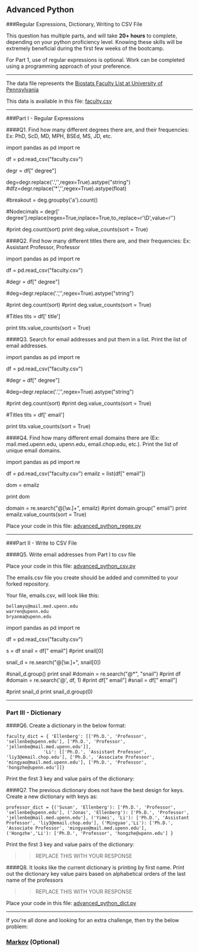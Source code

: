 ## Advanced Python    

###Regular Expressions, Dictionary, Writing to CSV File  

This question has multiple parts, and will take **20+ hours** to complete, depending on your python proficiency level.  Knowing these skills will be extremely beneficial during the first few weeks of the bootcamp.

For Part 1, use of regular expressions is optional.  Work can be completed using a programming approach of your preference. 

---

The data file represents the [Biostats Faculty List at University of Pennsylvania](http://www.med.upenn.edu/cceb/biostat/faculty.shtml)

This data is available in this file:  [faculty.csv](python/faculty.csv)

--- 

###Part I - Regular Expressions  


####Q1. Find how many different degrees there are, and their frequencies: Ex:  PhD, ScD, MD, MPH, BSEd, MS, JD, etc.

import pandas as pd
import re

df = pd.read_csv("faculty.csv")


degr = df[" degree"]

deg=degr.replace('\.','',regex=True).astype("string")
#dfz=degr.replace('\*','',regex=True).astype(float)

#breakout = deg.groupby('a').count()

#Nodecimals = degr[' degree'].replace(regex=True,inplace=True,to_replace=r'\D',value=r'')




#print deg.count(sort)
print deg.value_counts(sort = True)



####Q2. Find how many different titles there are, and their frequencies:  Ex:  Assistant Professor, Professor

import pandas as pd
import re

df = pd.read_csv("faculty.csv")


#degr = df[" degree"]

#deg=degr.replace('\.','',regex=True).astype("string")


#print deg.count(sort)
#print deg.value_counts(sort = True)

#Titles
tits = df[' title']

print tits.value_counts(sort = True)



####Q3. Search for email addresses and put them in a list.  Print the list of email addresses.

import pandas as pd
import re

df = pd.read_csv("faculty.csv")


#degr = df[" degree"]

#deg=degr.replace('\.','',regex=True).astype("string")


#print deg.count(sort)
#print deg.value_counts(sort = True)

#Titles
tits = df[' email']

print tits.value_counts(sort = True)


####Q4. Find how many different email domains there are (Ex:  mail.med.upenn.edu, upenn.edu, email.chop.edu, etc.).  Print the list of unique email domains.

import pandas as pd
import re

df = pd.read_csv("faculty.csv")
emailz = list(df[" email"])

dom = emailz


print dom




domain = re.search("@[\w.]+", emailz)
#print domain.group(" email")
print emailz.value_counts(sort = True)

Place your code in this file: [advanced_python_regex.py](python/advanced_python_regex.py)

---

###Part II - Write to CSV File

####Q5.  Write email addresses from Part I to csv file

Place your code in this file: [advanced_python_csv.py](python/advanced_python_csv.py)

The emails.csv file you create should be added and committed to your forked repository.

Your file, emails.csv, will look like this:
```
bellamys@mail.med.upenn.edu
warren@upenn.edu
bryanma@upenn.edu
```

import pandas as pd
import re


df = pd.read_csv("faculty.csv")

s = df
snail = df[" email"]
#print snail[0]



snail_d = re.search("@[\w.]+", snail[0])

#snail_d.group()
print snail 
#domain = re.search("@*", "snail")
#print df
#domain = re.search('@', df, 1)
#print df[" email"]
#snail = df[" email"]

#print snail_d
print snail_d.group(0)




---

### Part III - Dictionary

####Q6.  Create a dictionary in the below format:
```
faculty_dict = { 'Ellenberg': [['Ph.D.', 'Professor', 'sellenbe@upenn.edu'], ['Ph.D.', 'Professor', 'jellenbe@mail.med.upenn.edu']],
              'Li': [['Ph.D.', 'Assistant Professor', 'liy3@email.chop.edu'], ['Ph.D.', 'Associate Professor', 'mingyao@mail.med.upenn.edu'], ['Ph.D.', 'Professor', 'hongzhe@upenn.edu']]}
```
Print the first 3 key and value pairs of the dictionary:



####Q7.  The previous dictionary does not have the best design for keys.  Create a new dictionary with keys as:

```
professor_dict = {('Susan', 'Ellenberg'): ['Ph.D.', 'Professor', 'sellenbe@upenn.edu'], ('Jonas', 'Ellenberg'): ['Ph.D.', 'Professor', 'jellenbe@mail.med.upenn.edu'], ('Yimei', 'Li'): ['Ph.D.', 'Assistant Professor', 'liy3@email.chop.edu'], ('Mingyao','Li'): ['Ph.D.', 'Associate Professor', 'mingyao@mail.med.upenn.edu'], ('Hongzhe','Li'): ['Ph.D.', 'Professor', 'hongzhe@upenn.edu'] }
```

Print the first 3 key and value pairs of the dictionary:

>> REPLACE THIS WITH YOUR RESPONSE

####Q8.  It looks like the current dictionary is printing by first name.  Print out the dictionary key value pairs based on alphabetical orders of the last name of the professors

>> REPLACE THIS WITH YOUR RESPONSE

Place your code in this file: [advanced_python_dict.py](python/advanced_python_dict.py)

--- 

If you're all done and looking for an extra challenge, then try the below problem:  

### [Markov](python/markov.py) (Optional)

